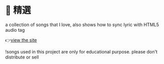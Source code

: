 :sparkling_heart: 精選
========

a collection of songs that I love, also shows how to sync lyric with HTML5 audio tag

:point_right:[view the site](http://wayou.github.io/selected)

!songs used in this project are only for educational purpose. please don't distribute or sell
